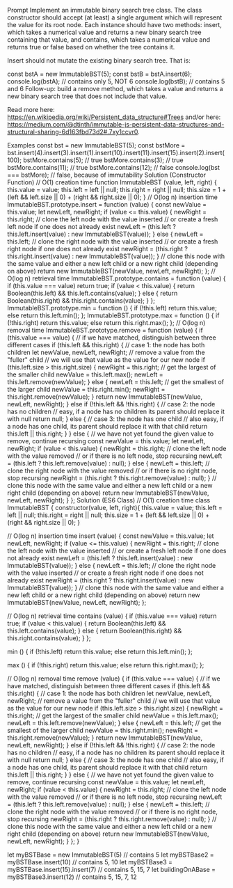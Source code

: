Prompt
Implement an immutable binary search tree class. The class constructor should accept (at least) a single argument which will represent the value for its root node. Each instance should have two methods: insert, which takes a numerical value and returns a new binary search tree containing that value, and contains, which takes a numerical value and returns true or false based on whether the tree contains it.

Insert should not mutate the existing binary search tree. That is:

const bstA = new ImmutableBST(5);
const bstB = bstA.insert(6);
console.log(bstA); // contains only 5, NOT 6
console.log(bstB); // contains 5 and 6
Follow-up: build a remove method, which takes a value and returns a new binary search tree that does not include that value.

Read more here: https://en.wikipedia.org/wiki/Persistent_data_structure#Trees and/or here: https://medium.com/@dtinth/immutable-js-persistent-data-structures-and-structural-sharing-6d163fbd73d2#.7xy1ccvr0.

Examples
const bst = new ImmutableBST(5);
const bstMore = bst.insert(4).insert(3).insert(1).insert(10).insert(11).insert(15).insert(2).insert(100);
bstMore.contains(5); // true
bstMore.contains(3); // true
bstMore.contains(11); // true
bstMore.contains(12); // false
console.log(bst === bstMore); // false, because of immutability
Solution (Constructor Function)
// O(1) creation time
function ImmutableBST (value, left, right) {
this.value = value;
this.left = left || null;
this.right = right || null;
this.size = 1 + (left && left.size || 0) + (right && right.size || 0);
}
// O(log n) insertion time
ImmutableBST.prototype.insert = function (value) {
const newValue = this.value;
let newLeft, newRight;
if (value <= this.value) {
newRight = this.right;
// clone the left node with the value inserted
// or create a fresh left node if one does not already exist
newLeft = (this.left ? this.left.insert(value) : new ImmutableBST(value));
} else {
newLeft = this.left;
// clone the right node with the value inserted
// or create a fresh right node if one does not already exist
newRight = (this.right ? this.right.insert(value) : new ImmutableBST(value));
}
// clone this node with the same value and either a new left child or a new right child (depending on above)
return new ImmutableBST(newValue, newLeft, newRight);
};
// O(log n) retrieval time
ImmutableBST.prototype.contains = function (value) {
if (this.value === value) return true;
if (value < this.value) {
return Boolean(this.left) && this.left.contains(value);
} else {
return Boolean(this.right) && this.right.contains(value);
}
};
ImmutableBST.prototype.min = function () {
if (!this.left) return this.value;
else return this.left.min();
};
ImmutableBST.prototype.max = function () {
if (!this.right) return this.value;
else return this.right.max();
};
// O(log n) removal time
ImmutableBST.prototype.remove = function (value) {
if (this.value === value) {
// if we have matched, distinguish between three different cases
if (this.left && this.right) { // case 1: the node has both children
let newValue, newLeft, newRight;
// remove a value from the "fuller" child
// we will use that value as the value for our new node
if (this.left.size > this.right.size) {
newRight = this.right;
// get the largest of the smaller child
newValue = this.left.max();
newLeft = this.left.remove(newValue);
} else {
newLeft = this.left;
// get the smallest of the larger child
newValue = this.right.min();
newRight = this.right.remove(newValue);
}
return new ImmutableBST(newValue, newLeft, newRight);
} else if (!this.left && !this.right) { // case 2: the node has no children
// easy, if a node has no children its parent should replace it with null
return null;
} else { // case 3: the node has one child
// also easy, if a node has one child, its parent should replace it with that child
return this.left || this.right;
}
} else {
// we have not yet found the given value to remove, continue recursing
const newValue = this.value;
let newLeft, newRight;
if (value < this.value) {
newRight = this.right;
// clone the left node with the value removed
// or if there is no left node, stop recursing
newLeft = (this.left ? this.left.remove(value) : null);
} else {
newLeft = this.left;
// clone the right node with the value removed
// or if there is no right node, stop recursing
newRight = (this.right ? this.right.remove(value) : null);
}
// clone this node with the same value and either a new left child or a new right child (depending on above)
return new ImmutableBST(newValue, newLeft, newRight);
}
};
Solution (ES6 Class)
// O(1) creation time
class ImmutableBST {
constructor(value, left, right){
this.value = value;
this.left = left || null;
this.right = right || null;
this.size = 1 + (left && left.size || 0) + (right && right.size || 0);
}

// O(log n) insertion time
insert (value) {
const newValue = this.value;
let newLeft, newRight;
if (value <= this.value) {
newRight = this.right;
// clone the left node with the value inserted
// or create a fresh left node if one does not already exist
newLeft = (this.left ? this.left.insert(value) : new ImmutableBST(value));
} else {
newLeft = this.left;
// clone the right node with the value inserted
// or create a fresh right node if one does not already exist
newRight = (this.right ? this.right.insert(value) : new ImmutableBST(value));
}
// clone this node with the same value and either a new left child or a new right child (depending on above)
return new ImmutableBST(newValue, newLeft, newRight);
};

// O(log n) retrieval time
contains (value) {
if (this.value === value) return true;
if (value < this.value) {
return Boolean(this.left) && this.left.contains(value);
} else {
return Boolean(this.right) && this.right.contains(value);
}
};

min () {
if (!this.left) return this.value;
else return this.left.min();
};

max () {
if (!this.right) return this.value;
else return this.right.max();
};

// O(log n) removal time
remove (value) {
if (this.value === value) {
// if we have matched, distinguish between three different cases
if (this.left && this.right) { // case 1: the node has both children
let newValue, newLeft, newRight;
// remove a value from the "fuller" child
// we will use that value as the value for our new node
if (this.left.size > this.right.size) {
newRight = this.right;
// get the largest of the smaller child
newValue = this.left.max();
newLeft = this.left.remove(newValue);
} else {
newLeft = this.left;
// get the smallest of the larger child
newValue = this.right.min();
newRight = this.right.remove(newValue);
}
return new ImmutableBST(newValue, newLeft, newRight);
} else if (!this.left && !this.right) { // case 2: the node has no children
// easy, if a node has no children its parent should replace it with null
return null;
} else { // case 3: the node has one child
// also easy, if a node has one child, its parent should replace it with that child
return this.left || this.right;
}
} else {
// we have not yet found the given value to remove, continue recursing
const newValue = this.value;
let newLeft, newRight;
if (value < this.value) {
newRight = this.right;
// clone the left node with the value removed
// or if there is no left node, stop recursing
newLeft = (this.left ? this.left.remove(value) : null);
} else {
newLeft = this.left;
// clone the right node with the value removed
// or if there is no right node, stop recursing
newRight = (this.right ? this.right.remove(value) : null);
}
// clone this node with the same value and either a new left child or a new right child (depending on above)
return new ImmutableBST(newValue, newLeft, newRight);
}
};
}

let myBSTBase = new ImmutableBST(5) // contains 5
let myBSTBase2 = myBSTBase.insert(10) // contains 5, 10
let myBSTBase3 = myBSTBase.insert(15).insert(7) // contains 5, 15, 7
let buildingOnABase = myBSTBase3.insert(12) // contains 5, 15, 7, 12
